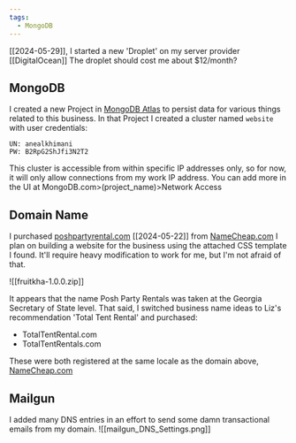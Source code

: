 ```yaml
---
tags:
  - MongoDB
---
```

[[2024-05-29]], I started a new 'Droplet' on my server provider [[DigitalOcean]]
The droplet should cost me about $12/month? 

## MongoDB
I created a new Project in [MongoDB Atlas](https://mongodb.com) to persist data for various things related to this business.  In that Project I created a cluster named `website` with user credentials:
```
UN: anealkhimani
PW: B2RpG2ShJfi3N2T2
```
This cluster is accessible from within specific IP addresses only, so for now, it will only allow connections from my work IP address.  You can add more in the UI at MongoDB.com>(project_name)>Network Access

## Domain Name
I purchased [poshpartyrental.com](http://poshpartyrental.com) [[2024-05-22]] from [NameCheap.com](https://namecheap.com)
I plan on building a website for the business using the attached CSS template I found.  It'll require heavy modification to work for me, but I'm not afraid of that.

![[fruitkha-1.0.0.zip]]


It appears that the name Posh Party Rentals was taken at the Georgia Secretary of State level.  That said, I switched business name ideas to Liz's recommendation 'Total Tent Rental' and purchased:
- TotalTentRental.com
- TotalTentRentals.com

These were both registered at the same locale as the domain above, [NameCheap.com](https://namecheap.com)


## Mailgun
I added many DNS entries in an effort to send some damn transactional emails from my domain.
![[mailgun_DNS_Settings.png]]